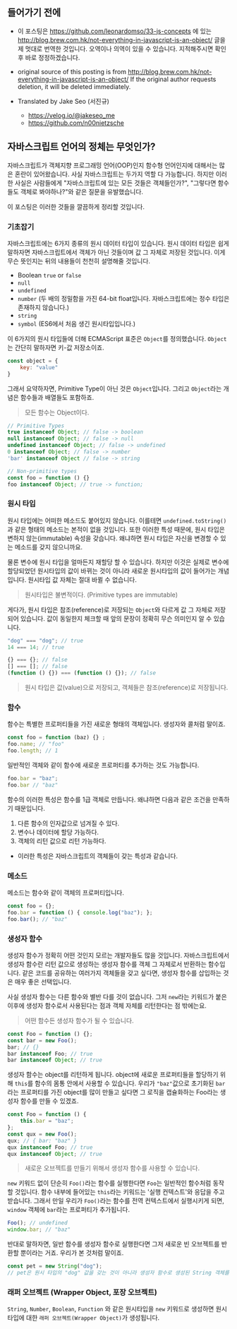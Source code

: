 ## 들어가기 전에
- 이 포스팅은 https://github.com/leonardomso/33-js-concepts 에 있는 http://blog.brew.com.hk/not-everything-in-javascript-is-an-object/ 글을 제 멋대로 번역한 것입니다. 오역이나 의역이 있을 수 있습니다. 지적해주시면 확인 후 바로 정정하겠습니다.

- original source of this posting is from http://blog.brew.com.hk/not-everything-in-javascript-is-an-object/ If the original author requests deletion, it will be deleted immediately.

- Translated by Jake Seo (서진규)

	- https://velog.io/@jakeseo_me
	- https://github.com/n00nietzsche

## 자바스크립트 언어의 정체는 무엇인가?

자바스크립트가 객체지향 프로그래밍 언어(OOP)인지 함수형 언어인지에 대해서는 많은 혼란이 있어왔습니다. 사실 자바스크립트는 두가지 역할 다 가능합니다. 하지만 이러한 사실은 사람들에게 "자바스크립트에 있는 모든 것들은 객체들인가?", "그렇다면 함수들도 객체로 봐야하나?"와 같은 질문을 유발했습니다.

이 포스팅은 이러한 것들을 깔끔하게 정리할 것입니다.

### 기초잡기

자바스크립트에는 6가지 종류의 원시 데이터 타입이 있습니다. 원시 데이터 타입은 쉽게 말하자면 자바스크립트에서 객체가 아닌 것들이며 값 그 자체로 저장된 것입니다. 이게 무슨 뜻인지는 뒤의 내용들이 천천히 설명해줄 것입니다.
- Boolean `true` or `false`
- `null`
- `undefined`
- `number` (두 배의 정밀함을 가진 64-bit float입니다. 자바스크립트에는 정수 타입은 존재하지 않습니다.)
- `string`
- `symbol` (ES6에서 처음 생긴 원시타입입니다.)

이 6가지의 원시 타입들에 더해 ECMAScript 표준은 `Object`를 정의했습니다. `Object`는 간단히 말하자면 키-값 저장소이죠.
```javascript
const object = {
	key: "value" 
}
```

그래서 요약하자면, Primitive Type이 아닌 것은 `Object`입니다. 그리고 `Object`라는 개념은 함수들과 배열들도 포함하죠.

> 모든 함수는 Object이다.

```javascript
// Primitive Types
true instanceof Object; // false -> boolean
null instanceof Object; // false -> null
undefined instanceof Object; // false -> undefined
0 instanceof Object; // false -> number
'bar' instanceof Object // false -> string

// Non-primitive types
const foo = function () {}
foo instanceof Object; // true -> function;
```

### 원시 타입

원시 타입에는 어떠한 메소드도 붙어있지 않습니다. 이를테면 `undefined.toString()`과 같은 형태의 메소드는 본적이 없을 것입니다. 또한 이러한 특성 때문에, 원시 타입은 변하지 않는(immutable) 속성을 갖습니다. 왜냐하면 원시 타입은 자신을 변경할 수 있는 메소드를 갖지 않으니까요.

물론 변수에 원시 타입을 얼마든지 재할당 할 수 있습니다. 하지만 이것은 실제로 변수에 할당되었던 원시타입의 값이 바뀌는 것이 아니라 새로운 원시타입의 값이 들어가는 개념입니다. 원시타입 값 자체는 절대 바뀔 수 없습니다.

> 원시타입은 불변적이다. (Primitive types are immutable)

게다가, 원시 타입은 참조(reference)로 저장되는 `Object`와 다르게 값 그 자체로 저장되어 있습니다. 값이 동일한지 체크할 때 앞의 문장이 정확히 무슨 의미인지 알 수 있습니다.

```javascript
"dog" === "dog"; // true 
14 === 14; // true

{} === {}; // false
[] === []; // false
(function () {}) === (function () {}); // false
```
> 원시 타입은 값(value)으로 저장되고, 객체들은 참조(reference)로 저장됩니다.

### 함수

함수는 특별한 프로퍼티들을 가진 새로운 형태의 객체입니다. 생성자와 콜처럼 말이죠.
```javascript
const foo = function (baz) {} ;
foo.name; // "foo"
foo.length; // 1
```
일반적인 객체와 같이 함수에 새로운 프로퍼티를 추가하는 것도 가능합니다.
```javascript
foo.bar = "baz";
foo.bar // "baz"
```
함수의 이러한 특성은 함수를 1급 객체로 만듭니다. 왜냐하면 다음과 같은 조건을 만족하기 때문입니다.
1. 다른 함수의 인자값으로 넘겨질 수 있다.
2. 변수나 데이터에 할당 가능하다.
3. 객체의 리턴 값으로 리턴 가능하다.
- 이러한 특성은 자바스크립트의 객체들이 갖는 특성과 같습니다.

### 메소드

메소드는 함수와 같이 객체의 프로퍼티입니다.
```javascript
const foo = {};
foo.bar = function () { console.log("baz"); };
foo.bar(); // "baz"
```

### 생성자 함수

생성자 함수가 정확히 어떤 것인지 모르는 개발자들도 많을 것입니다. 자바스크립트에서 생성자 함수란 리턴 값으로 생성하는 생성자 함수를 객체 그 자체로서 반환하는 함수입니다. 같은 코드를 공유하는 여러가지 객체들을 갖고 싶다면, 생성자 함수를 삽입하는 것은 매우 좋은 선택입니다.

사실 생성자 함수는 다른 함수와 별반 다를 것이 없습니다. 그저 `new`라는 키워드가 붙은 이후에 생성자 함수로서 사용된다는 점과 객체 자체를 리턴한다는 점 밖에는요.

> 어떤 함수든 생성자 함수가 될 수 있습니다.

```javascript
const Foo = function () {};
const bar = new Foo();
bar; // {}
bar instanceof Foo; // true
bar instanceof Object; // true
```

생성자 함수는 object를 리턴하게 됩니다. object에 새로운 프로퍼티들을 할당하기 위해 `this`를 함수의 몸통 안에서 사용할 수 있습니다. 우리가 `"baz"`값으로 초기화된 `bar`라는 프로퍼티를 가진 object를 많이 만들고 싶다면 그 로직을 캡슐화하는 Foo라는 생성자 함수를 만들 수 있겠죠.

```javascript
const Foo = function () {
	this.bar = "baz";
};
const qux = new Foo();
qux; // { bar: "baz" }
qux instanceof Foo; // true
qux instanceof Object; // true
```

> 새로운 오브젝트를 만들기 위해서 생성자 함수를 사용할 수 있습니다.

`new` 키워드 없이 단순히 `Foo()`라는 함수를 실행한다면 `Foo`는 일반적인 함수처럼 동작할 것입니다. 함수 내부에 들어있는 `this`라는 키워드는 '실행 컨텍스트'와 응답을 주고 받습니다. 그래서 만일 우리가 `Foo()`라는 함수를 전역 컨텍스트에서 실행시키게 되면, `window` 객체에 `bar`라는 프로퍼티가 추가됩니다. 

```javascript
Foo(); // undefined
window.bar; // "baz"
```

반대로 말하자면, 일반 함수를 생성자 함수로 실행한다면 그저 새로운 빈 오브젝트를 반환할 뿐이라는 거죠. 우리가 본 것처럼 말이죠.

```javascript
const pet = new String("dog");
// pet은 원시 타입의 "dog" 값을 갖는 것이 아니라 생성자 함수로 생성된 String 객체를 갖게 됩니다.
```

### 래퍼 오브젝트 (Wrapper Object, 포장 오브젝트)

`String`, `Number`, `Boolean`, `Function` 와 같은 원시타입을 `new` 키워드로 생성하면 원시타입에 대한 `래퍼 오브젝트(Wrapper Object)`가 생성됩니다. 

